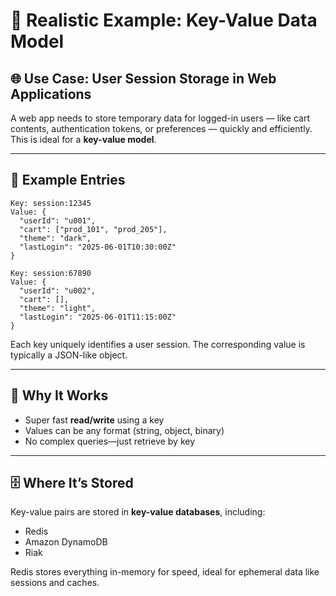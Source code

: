 # 🔑 Realistic Example: Key-Value Data Model

## 🌐 Use Case: User Session Storage in Web Applications

A web app needs to store temporary data for logged-in users — like cart contents, authentication tokens, or preferences — quickly and efficiently. This is ideal for a **key-value model**.

---

## 🧱 Example Entries

```
Key: session:12345
Value: {
  "userId": "u001",
  "cart": ["prod_101", "prod_205"],
  "theme": "dark",
  "lastLogin": "2025-06-01T10:30:00Z"
}

Key: session:67890
Value: {
  "userId": "u002",
  "cart": [],
  "theme": "light",
  "lastLogin": "2025-06-01T11:15:00Z"
}
```

Each key uniquely identifies a user session. The corresponding value is typically a JSON-like object.

---

## 🚀 Why It Works

- Super fast **read/write** using a key
- Values can be any format (string, object, binary)
- No complex queries—just retrieve by key

---

## 🗄️ Where It’s Stored

Key-value pairs are stored in **key-value databases**, including:

- Redis
- Amazon DynamoDB
- Riak

Redis stores everything in-memory for speed, ideal for ephemeral data like sessions and caches.
